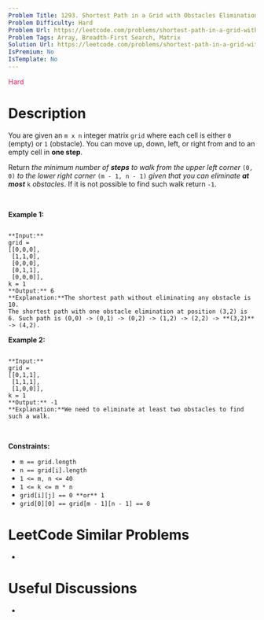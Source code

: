 ```yaml
---
Problem Title: 1293. Shortest Path in a Grid with Obstacles Elimination
Problem Difficulty: Hard
Problem Url: https://leetcode.com/problems/shortest-path-in-a-grid-with-obstacles-elimination/
Problem Tags: Array, Breadth-First Search, Matrix
Solution Url: https://leetcode.com/problems/shortest-path-in-a-grid-with-obstacles-elimination/solution/
IsPremium: No
IsTemplate: No
---
```


<span style="color: rgb(233, 30, 99);">Hard</span>

# Description

You are given an `m x n` integer matrix `grid` where each cell is either `0` (empty) or `1` (obstacle). You can move up, down, left, or right from and to an empty cell in **one step**.


Return *the minimum number of **steps** to walk from the upper left corner* `(0, 0)` *to the lower right corner* `(m - 1, n - 1)` *given that you can eliminate **at most*** `k` *obstacles*. If it is not possible to find such walk return `-1`.


 


**Example 1:**



```

**Input:** 
grid = 
[[0,0,0],
 [1,1,0],
 [0,0,0],
 [0,1,1],
 [0,0,0]], 
k = 1
**Output:** 6
**Explanation:**The shortest path without eliminating any obstacle is 10. 
The shortest path with one obstacle elimination at position (3,2) is 6. Such path is (0,0) -> (0,1) -> (0,2) -> (1,2) -> (2,2) -> **(3,2)** -> (4,2).

```

**Example 2:**



```

**Input:** 
grid = 
[[0,1,1],
 [1,1,1],
 [1,0,0]], 
k = 1
**Output:** -1
**Explanation:**We need to eliminate at least two obstacles to find such a walk.

```

 


**Constraints:**


* `m == grid.length`
* `n == grid[i].length`
* `1 <= m, n <= 40`
* `1 <= k <= m * n`
* `grid[i][j] == 0 **or** 1`
* `grid[0][0] == grid[m - 1][n - 1] == 0`




# LeetCode Similar Problems

- []()

# Useful Discussions

- []()
